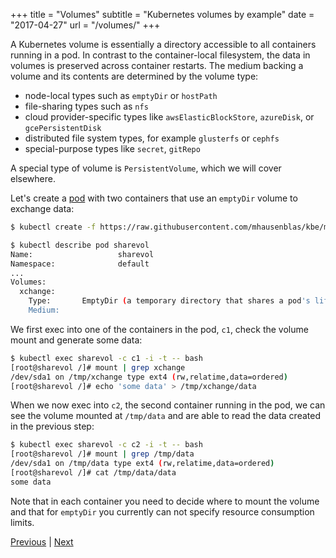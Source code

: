 +++
title = "Volumes"
subtitle = "Kubernetes volumes by example"
date = "2017-04-27"
url = "/volumes/"
+++

A Kubernetes volume is essentially a directory accessible to all containers
running in a pod. In contrast to the container-local filesystem, the data in volumes is preserved across
container restarts. The medium backing a volume and its contents are determined
by the volume type:

- node-local types such as `emptyDir` or `hostPath`
- file-sharing types such as `nfs`
- cloud provider-specific types like `awsElasticBlockStore`, `azureDisk`, or `gcePersistentDisk`
- distributed file system types, for example `glusterfs` or `cephfs`
- special-purpose types like `secret`, `gitRepo`

A special type of volume is `PersistentVolume`, which we will cover elsewhere.

Let's create a [pod](https://github.com/mhausenblas/kbe/blob/master/specs/volumes/pod.yaml)
with two containers that use an `emptyDir` volume to exchange data:

```bash
$ kubectl create -f https://raw.githubusercontent.com/mhausenblas/kbe/master/specs/volumes/pod.yaml

$ kubectl describe pod sharevol
Name:                   sharevol
Namespace:              default
...
Volumes:
  xchange:
    Type:       EmptyDir (a temporary directory that shares a pod's lifetime)
    Medium:
```

We first exec into one of the containers in the pod, `c1`, check the volume mount
and generate some data:

```bash
$ kubectl exec sharevol -c c1 -i -t -- bash
[root@sharevol /]# mount | grep xchange
/dev/sda1 on /tmp/xchange type ext4 (rw,relatime,data=ordered)
[root@sharevol /]# echo 'some data' > /tmp/xchange/data
```

When we now exec into `c2`, the second container running in the pod, we can see
the volume mounted at `/tmp/data` and are able to read the data created in the
previous step:

```bash
$ kubectl exec sharevol -c c2 -i -t -- bash
[root@sharevol /]# mount | grep /tmp/data
/dev/sda1 on /tmp/data type ext4 (rw,relatime,data=ordered)
[root@sharevol /]# cat /tmp/data/data
some data
```

Note that in each container you need to decide where to mount the volume and
that for `emptyDir` you currently can not specify resource consumption limits.

[Previous](/ns) | [Next](/secrets)
